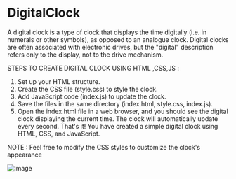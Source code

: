 # DigitalClock
A digital clock is a type of clock that displays the time digitally (i.e. in numerals or other symbols), as opposed to an analogue clock. Digital clocks are often associated with electronic drives, but the "digital" description refers only to the display, not to the drive mechanism.


STEPS TO CREATE DIGITAL CLOCK USING HTML ,CSS,JS :
1. Set up your HTML structure.
2. Create the CSS file (style.css) to style the clock.
3. Add JavaScript code (index.js) to update the clock.
4. Save the files in the same directory (index.html, style.css, index.js).
5. Open the index.html file in a web browser, and you should see the digital clock displaying the current time. The clock will automatically update every second.
 That's it! You have created a simple digital clock using HTML, CSS, and JavaScript. 
 
 NOTE : Feel free to modify the CSS styles to customize the clock's appearance
 
![image](https://github.com/haritimaatri/DigitalClock/assets/80319081/5b67d4d7-2844-4c7a-99da-6f17a2348a01)

